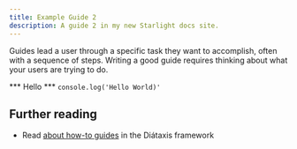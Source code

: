 ```yaml
---
title: Example Guide 2
description: A guide 2 in my new Starlight docs site.
---
```


Guides lead a user through a specific task they want to accomplish, often with a sequence of steps.
Writing a good guide requires thinking about what your users are trying to do.

\*\*\* Hello \*\*\*
`console.log('Hello World)'`

## Further reading

* Read [about how-to guides](https://diataxis.fr/how-to-guides/) in the Diátaxis framework
